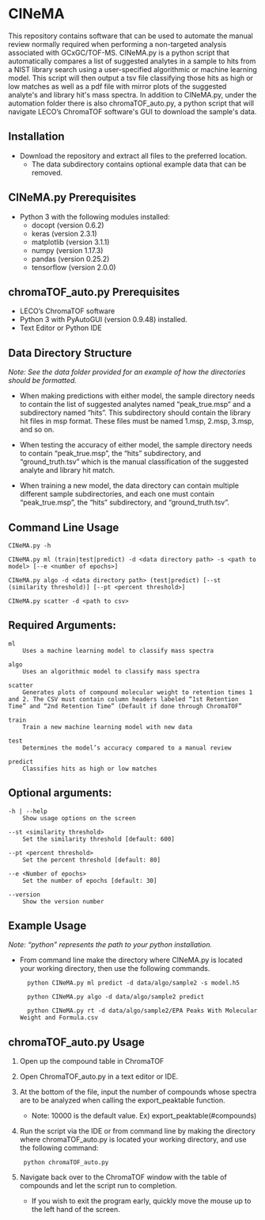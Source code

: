 # CINeMA
This repository contains software that can be used to automate the manual review normally required when performing a non-targeted analysis associated with GCxGC/TOF-MS. CINeMA.py is a python script that automatically compares a list of suggested analytes in a sample to hits from a NIST library search using a user-specified algorithmic or machine learning model. This script will then output a tsv file classifying those hits as high or low matches as well as a pdf file with mirror plots of the suggested analyte's and library hit's mass spectra. In addition to CINeMA.py, under the automation folder there is also chromaTOF_auto.py, a python script that will navigate LECO’s ChromaTOF software's GUI to download the sample's data.

## Installation
* Download the repository and extract all files to the preferred location.
	* The data subdirectory contains optional example data that can be removed.

## CINeMA.py Prerequisites
* Python 3 with the following modules installed:
	* docopt (version 0.6.2)
	* keras (version 2.3.1)
	* matplotlib (version 3.1.1)
	* numpy (version 1.17.3)
	* pandas (version 0.25.2)
	* tensorflow (version 2.0.0)

## chromaTOF_auto.py Prerequisites

* LECO’s ChromaTOF software
* Python 3 with PyAutoGUI (version 0.9.48) installed.
* Text Editor or Python IDE

## Data Directory Structure

*Note: See the data folder provided for an example of how the directories should be formatted.*

* When making predictions with either model, the sample directory needs to contain the list of suggested analytes named “peak_true.msp” and a subdirectory named “hits”. This subdirectory should contain the library hit files in msp format. These files must be named 1.msp, 2.msp, 3.msp, and so on.

* When testing the accuracy of either model, the sample directory needs to contain “peak_true.msp”, the “hits” subdirectory, and “ground_truth.tsv” which is the manual classification of the suggested analyte and library hit match.

* When training a new model, the data directory can contain multiple different sample subdirectories, and each one must contain “peak_true.msp”, the “hits” subdirectory, and “ground_truth.tsv”.

## Command Line Usage

	CINeMA.py -h 

	CINeMA.py ml (train|test|predict) -d <data directory path> -s <path to model> [--e <number of epochs>]

	CINeMA.py algo -d <data directory path> (test|predict) [--st (similarity threshold)] [--pt <percent threshold>]

	CINeMA.py scatter -d <path to csv>

## Required Arguments:

	ml          			    
		Uses a machine learning model to classify mass spectra

	algo                                	    
		Uses an algorithmic model to classify mass spectra

	scatter
		Generates plots of compound molecular weight to retention times 1 and 2. The CSV must contain column headers labeled “1st Retention Time” and “2nd Retention Time” (Default if done through ChromaTOF”

	train				    
		Train a new machine learning model with new data

	test                                               
		Determines the model’s accuracy compared to a manual review

	predict                                         
		Classifies hits as high or low matches

## Optional arguments:
	-h | --help                                              
		Show usage options on the screen

	--st <similarity threshold>                      
		Set the similarity threshold [default: 600]

	--pt <percent threshold>                         
		Set the percent threshold [default: 80]

	--e <Number of epochs>                         
		Set the number of epochs [default: 30]
                           
	--version                                                  
		Show the version number

## Example Usage

*Note: “python” represents the path to your python installation.*

* From command line make the directory where CINeMA.py is located your working directory, then use the following commands.
 
		python CINeMA.py ml predict -d data/algo/sample2 -s model.h5

		python CINeMA.py algo -d data/algo/sample2 predict

		python CINeMA.py rt -d data/algo/sample2/EPA Peaks With Molecular Weight and Formula.csv 

## chromaTOF_auto.py Usage

1. Open up the compound table in ChromaTOF

2. Open ChromaTOF_auto.py in a text editor or IDE.

3. At the bottom of the file, input the number of compounds whose spectra are to be analyzed when calling the export_peaktable function.

	* Note: 10000 is the default value. Ex) export_peaktable(#compounds)

4. Run the script via the IDE or from command line by making the directory where chromaTOF_auto.py is located your working directory, and use the following command:

		python chromaTOF_auto.py

5. Navigate back over to the ChromaTOF window with the table of compounds and let the script run to completion.

	* If you wish to exit the program early, quickly move the mouse up to the left hand of the screen.
